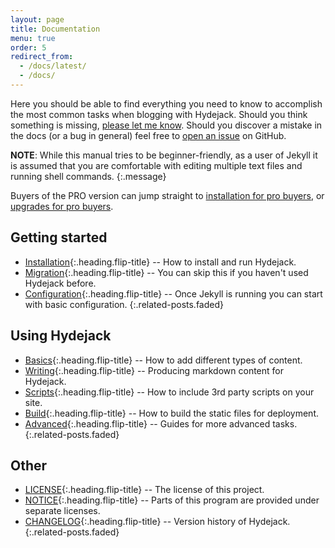 ```yaml
---
layout: page
title: Documentation
menu: true
order: 5
redirect_from:
  - /docs/latest/
  - /docs/
---
```


Here you should be able to find everything you need to know to accomplish the most common tasks when blogging with Hydejack.
Should you think something is missing, [please let me know](mailto:mail@qwtel.com).
Should you discover a mistake in the docs (or a bug in general) feel free to [open an issue](https://github.com/qwtel/hydejack/issues) on GitHub.

**NOTE**: While this manual tries to be beginner-friendly, as a user of Jekyll it is assumed that you are comfortable with editing multiple text files and running shell commands.
{:.message}

Buyers of the PRO version can jump straight to [installation for pro buyers](installation.md#pro-version),
or [upgrades for pro buyers](migration.md#pro-version).

## Getting started
* [Installation]{:.heading.flip-title} -- How to install and run Hydejack.
* [Migration]{:.heading.flip-title} -- You can skip this if you haven't used Hydejack before.
* [Configuration]{:.heading.flip-title} -- Once Jekyll is running you can start with basic configuration.
{:.related-posts.faded}

## Using Hydejack
* [Basics]{:.heading.flip-title} -- How to add different types of content.
* [Writing]{:.heading.flip-title} -- Producing markdown content for Hydejack.
* [Scripts]{:.heading.flip-title} -- How to include 3rd party scripts on your site.
* [Build]{:.heading.flip-title} -- How to build the static files for deployment.
* [Advanced]{:.heading.flip-title} -- Guides for more advanced tasks.
{:.related-posts.faded}

## Other
* [LICENSE]{:.heading.flip-title} -- The license of this project.
* [NOTICE]{:.heading.flip-title} -- Parts of this program are provided under separate licenses.
* [CHANGELOG]{:.heading.flip-title} -- Version history of Hydejack.
{:.related-posts.faded}

[installation]: installation.md
[configuration]: configuration.md
[migration]: migration.md
[basics]: basics.md
[writing]: writing.md
[scripts]: scripts.md
[build]: build.md
[advanced]: advanced.md
[LICENSE]: ../../LICENSE.md
[NOTICE]: ../../NOTICE.md
[CHANGELOG]: ../../CHANGELOG.md
